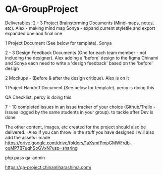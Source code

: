 # QA-GroupProject
Deliverables:
2 - 3 Project Brainstorming Documents (Mind-maps, notes, etc).
Alex - making mind map
Sonya - expand current styletile and export expanded one and final one

1 Project Document (See below for template).
Sonya

2 - 3 Design Feedback Documents (One for each team member - not including the designer).
Alex adding a 'before' design to the figma
Chinami and Sonya each need to write a 'design feedback' based on the 'before' design

2 Mockups - (Before & after the design critique).
Alex is on it

1 Project Handoff Document (See below for template).
percy is doing this

QA Checklist.
percy is doing this

7 - 10 completed issues in an issue tracker of your choice (Github/Trello - Issues logged by the same students in your group).
to tackle after Dev is done

The other content, images, etc created for the project should also be delivered.
-Alex if you can throw in the stuff you have designed 
i will also add the assets i made
https://drive.google.com/drive/folders/1aXsmfPmpGMWFrdb-ouMP7B7uqhSoGVxN?usp=sharing

php
pass
qa-admin


https://qa-project.chinamiharashima.com/
